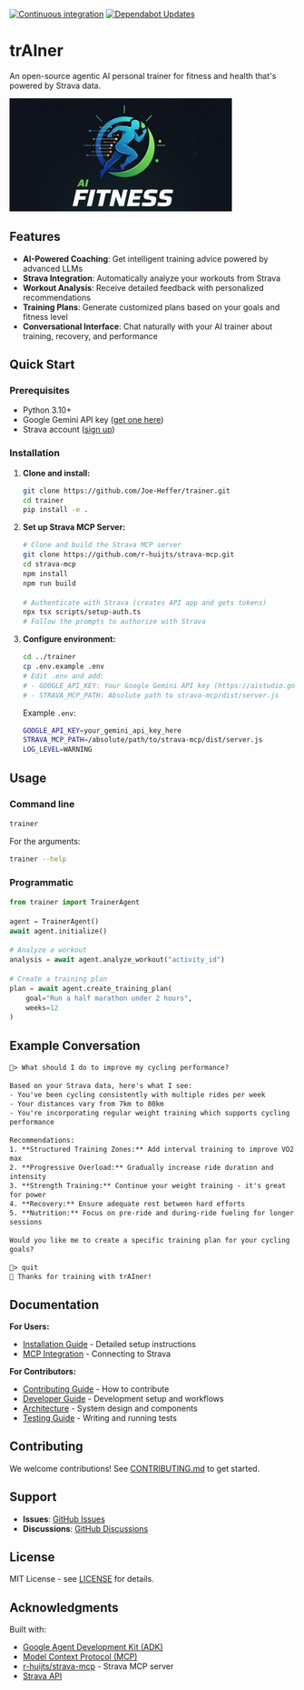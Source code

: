 [![Continuous integration](https://github.com/Joe-Heffer/trainer/actions/workflows/ci.yml/badge.svg)](https://github.com/Joe-Heffer/trainer/actions/workflows/ci.yml)
[![Dependabot Updates](https://github.com/Joe-Heffer/trainer/actions/workflows/dependabot/dependabot-updates/badge.svg)](https://github.com/Joe-Heffer/trainer/actions/workflows/dependabot/dependabot-updates)

# trAIner

An open-source agentic AI personal trainer for fitness and health that's powered by Strava data.

![Personal trainer](images/banner.jpg)

## Features

- **AI-Powered Coaching**: Get intelligent training advice powered by advanced LLMs
- **Strava Integration**: Automatically analyze your workouts from Strava
- **Workout Analysis**: Receive detailed feedback with personalized recommendations
- **Training Plans**: Generate customized plans based on your goals and fitness level
- **Conversational Interface**: Chat naturally with your AI trainer about training, recovery, and performance

## Quick Start

### Prerequisites

- Python 3.10+
- Google Gemini API key ([get one here](https://aistudio.google.com/app/apikey))
- Strava account ([sign up](https://www.strava.com/register))

### Installation

1. **Clone and install:**

   ```bash
   git clone https://github.com/Joe-Heffer/trainer.git
   cd trainer
   pip install -e .
   ```

2. **Set up Strava MCP Server:**

   ```bash
   # Clone and build the Strava MCP server
   git clone https://github.com/r-huijts/strava-mcp.git
   cd strava-mcp
   npm install
   npm run build

   # Authenticate with Strava (creates API app and gets tokens)
   npx tsx scripts/setup-auth.ts
   # Follow the prompts to authorize with Strava
   ```

3. **Configure environment:**

   ```bash
   cd ../trainer
   cp .env.example .env
   # Edit .env and add:
   # - GOOGLE_API_KEY: Your Google Gemini API key (https://aistudio.google.com/apikey)
   # - STRAVA_MCP_PATH: Absolute path to strava-mcp/dist/server.js
   ```

   Example `.env`:
   ```bash
   GOOGLE_API_KEY=your_gemini_api_key_here
   STRAVA_MCP_PATH=/absolute/path/to/strava-mcp/dist/server.js
   LOG_LEVEL=WARNING
   ```

## Usage

### Command line

```bash
trainer
```

For the arguments:

```bash
trainer --help
```

### Programmatic

```python
from trainer import TrainerAgent

agent = TrainerAgent()
await agent.initialize()

# Analyze a workout
analysis = await agent.analyze_workout("activity_id")

# Create a training plan
plan = await agent.create_training_plan(
    goal="Run a half marathon under 2 hours",
    weeks=12
)
```

## Example Conversation

```
💪> What should I do to improve my cycling performance?

Based on your Strava data, here's what I see:
- You've been cycling consistently with multiple rides per week
- Your distances vary from 7km to 80km
- You're incorporating regular weight training which supports cycling performance

Recommendations:
1. **Structured Training Zones:** Add interval training to improve VO2 max
2. **Progressive Overload:** Gradually increase ride duration and intensity
3. **Strength Training:** Continue your weight training - it's great for power
4. **Recovery:** Ensure adequate rest between hard efforts
5. **Nutrition:** Focus on pre-ride and during-ride fueling for longer sessions

Would you like me to create a specific training plan for your cycling goals?

💪> quit
👋 Thanks for training with trAIner!
```

## Documentation

**For Users:**

- [Installation Guide](docs/installation.md) - Detailed setup instructions
- [MCP Integration](docs/mcp-integration.md) - Connecting to Strava

**For Contributors:**

- [Contributing Guide](CONTRIBUTING.md) - How to contribute
- [Developer Guide](docs/developers.md) - Development setup and workflows
- [Architecture](docs/architecture.md) - System design and components
- [Testing Guide](docs/testing.md) - Writing and running tests

## Contributing

We welcome contributions! See [CONTRIBUTING.md](CONTRIBUTING.md) to get started.

## Support

- **Issues**: [GitHub Issues](https://github.com/yourusername/trainer/issues)
- **Discussions**: [GitHub Discussions](https://github.com/yourusername/trainer/discussions)

## License

MIT License - see [LICENSE](LICENSE) for details.

## Acknowledgments

Built with:

- [Google Agent Development Kit (ADK)](https://google.github.io/adk-docs/)
- [Model Context Protocol (MCP)](https://modelcontextprotocol.io/)
- [r-huijts/strava-mcp](https://github.com/r-huijts/strava-mcp) - Strava MCP server
- [Strava API](https://developers.strava.com/)
